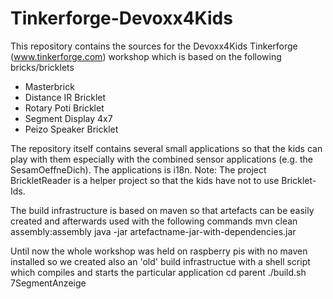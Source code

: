 # Tinkerforge-Devoxx4Kids

This repository contains the sources for the Devoxx4Kids Tinkerforge (www.tinkerforge.com) workshop which is based on the following bricks/bricklets
* Masterbrick
* Distance IR Bricklet
* Rotary Poti Bricklet
* Segment Display 4x7
* Peizo Speaker Bricklet

The repository itself contains several small applications so that the kids can play with them especially with the combined sensor applications (e.g. the SesamOeffneDich). The applications is i18n. Note: The project BrickletReader is a helper project so that the kids have not to use Bricklet-Ids.

The build infrastructure is based on maven so that artefacts can be easily created and afterwards used with the following commands
    mvn clean assembly:assembly
    java -jar artefactname-jar-with-dependencies.jar

Until now the whole workshop was held on raspberry pis with no maven installed so we created also an 'old' build infrastructue with a shell script which compiles and starts the particular application
    cd parent
    ./build.sh 7SegmentAnzeige
